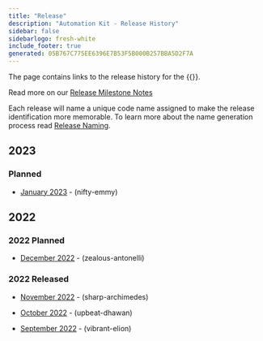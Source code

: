 ```yaml
---
title: "Release"
description: "Automation Kit - Release History"
sidebar: false
sidebarlogo: fresh-white
include_footer: true
generated: 05B767C775EE6396E7B53F5B000B257BBA5D2F7A
---
```


The page contains links to the release history for the {{<product-name>}}.

Read more on our [Release Milestone Notes](/en-gb/releases/milestones)

Each release will name a unique code name assigned to make the release identification more memorable. To learn more about the name generation process read [Release Naming](/en-gb/releases/naming).

## 2023

### Planned

- [January 2023](/en-gb/releases/january-2023) - (nifty-emmy)

## 2022

### 2022 Planned

- [December 2022](/en-gb/releases/december-2022) - (zealous-antonelli)

### 2022 Released

- [November 2022](/en-gb/releases/november-2022) - (sharp-archimedes)

- [October 2022](/en-gb/releases/october-2022) - (upbeat-dhawan)

- [September 2022](/en-gb/releases/september-2022) - (vibrant-elion)
